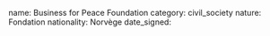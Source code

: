 name: Business for Peace Foundation 
category: civil_society
nature:  Fondation 
nationality: Norvège
date_signed:
    